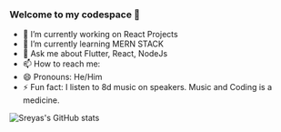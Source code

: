 ### Welcome to my codespace 👋


- 🔭 I’m currently working on React Projects
- 🌱 I’m currently learning MERN STACK
- 💬 Ask me about Flutter, React, NodeJs
- 📫 How to reach me: 
- 😄 Pronouns: He/Him
- ⚡ Fun fact: I listen to 8d music on speakers. Music and Coding is a medicine.

![Sreyas's GitHub stats](https://github-readme-stats.vercel.app/api?username=sreyasqb&show_icons=true&theme=tokyonight&count_private=true)


